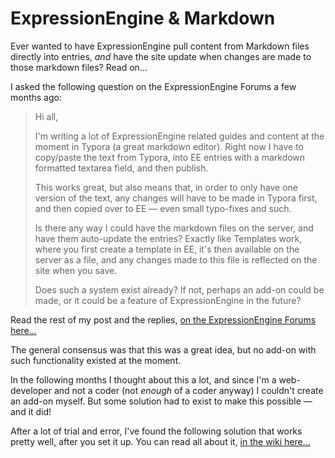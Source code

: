 # ExpressionEngine & Markdown

Ever wanted to have ExpressionEngine pull content from Markdown files directly into entries, *and* have the site update when changes are made to those markdown files? Read on...

I asked the following question on the ExpressionEngine Forums a few months ago:

> Hi all,
>
> I'm writing a lot of ExpressionEngine related guides and content at the moment in Typora (a great markdown editor). Right now I have to copy/paste the text from Typora, into EE entries with a markdown formatted textarea field, and then publish.
>
> This works great, but also means that, in order to only have one version of the text, any changes will have to be made in Typora first, and then copied over to EE — even small typo-fixes and such.
>
> Is there any way I could have the markdown files on the server, and have them auto-update the entries? Exactly like Templates work, where you first create a template in EE, it's then available on the server as a file, and any changes made to this file is reflected on the site when you save.
>
> Does such a system exist already? If not, perhaps an add-on could be made, or it could be a feature of ExpressionEngine in the future?

Read the rest of my post and the replies, [on the ExpressionEngine Forums here...](https://expressionengine.com/forums/topic/252997/import-markdown-files-as-entries-from-the-server)

The general consensus was that this was a great idea, but no add-on with such functionality existed at the moment.

In the following months I thought about this a lot, and since I'm a web-developer and not a coder (not *enough* of a coder anyway) I couldn't create an add-on myself. But some solution had to exist to make this possible — and it did!

After a lot of trial and error, I've found the following solution that works pretty well, after you set it up. You can read all about it, [in the wiki here...](https://github.com/tboelskifte/markdown-and-expressionengine/wiki)
